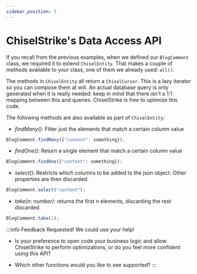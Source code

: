 ```yaml
---
sidebar_position: 3
---
```

# ChiselStrike's Data Access API

If you recall from the previous examples, when we defined our `BlogComment` class, we required it to extend
`ChiselEntity`. That makes a couple of methods available to your class, one of them we already used: `all()`.

The methods in `ChiselEntity` all return a `ChiselCursor`. This is a lazy
iterator so you can compose them at will. An actual database query is only
generated when it is really needed: keep in mind that there isn't a 1:1 mapping
between this and queries. ChiselStrike is free to optimize this code.

The following methods are also available as part of `ChiselEntity`:

* *findMany()*: Filter just the elements that match a certain column value

```typescript
BlogComment.findMany({"content": something});
```

* *findOne()*: Return a single element that match a certain column value

```typescript
BlogComment.findOne({"content": something});
```

* *select()*:  Restricts which columns to be added to the json object. Other properties are then
discarded.

```typescript
BlogComment.select("content");
```

* *take(n: number)*: returns the first n elements, discarding the rest
discarded.

```typescript
BlogComment.take(1);
```

:::info Feedback Requested! We could use your help!
* Is your preference to open code your business logic and allow ChiselStrike to perform optimizations,
or do you feel more confident using this API?

* Which other functions would you like to see supported?
:::
